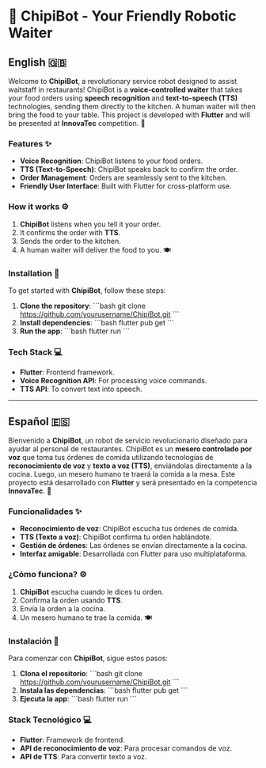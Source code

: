 
# 🤖 ChipiBot - Your Friendly Robotic Waiter

## English 🇬🇧

Welcome to **ChipiBot**, a revolutionary service robot designed to assist waitstaff in restaurants! ChipiBot is a **voice-controlled waiter** that takes your food orders using **speech recognition** and **text-to-speech (TTS)** technologies, sending them directly to the kitchen. A human waiter will then bring the food to your table. This project is developed with **Flutter** and will be presented at **InnovaTec** competition. 🚀

### Features ✨
- **Voice Recognition**: ChipiBot listens to your food orders.
- **TTS (Text-to-Speech)**: ChipiBot speaks back to confirm the order.
- **Order Management**: Orders are seamlessly sent to the kitchen.
- **Friendly User Interface**: Built with Flutter for cross-platform use.
  
### How it works ⚙️
1. **ChipiBot** listens when you tell it your order.
2. It confirms the order with **TTS**.
3. Sends the order to the kitchen.
4. A human waiter will deliver the food to you. 🍽️

### Installation 📲
To get started with **ChipiBot**, follow these steps:

1. **Clone the repository**:
   \`\`\`bash
   git clone https://github.com/yourusername/ChipiBot.git
   \`\`\`
2. **Install dependencies**:
   \`\`\`bash
   flutter pub get
   \`\`\`
3. **Run the app**:
   \`\`\`bash
   flutter run
   \`\`\`

### Tech Stack 💻
- **Flutter**: Frontend framework.
- **Voice Recognition API**: For processing voice commands.
- **TTS API**: To convert text into speech.

---

## Español 🇪🇸

Bienvenido a **ChipiBot**, un robot de servicio revolucionario diseñado para ayudar al personal de restaurantes. ChipiBot es un **mesero controlado por voz** que toma tus órdenes de comida utilizando tecnologías de **reconocimiento de voz** y **texto a voz (TTS)**, enviándolas directamente a la cocina. Luego, un mesero humano te traerá la comida a la mesa. Este proyecto está desarrollado con **Flutter** y será presentado en la competencia **InnovaTec**. 🚀

### Funcionalidades ✨
- **Reconocimiento de voz**: ChipiBot escucha tus órdenes de comida.
- **TTS (Texto a voz)**: ChipiBot confirma tu orden hablándote.
- **Gestión de órdenes**: Las órdenes se envían directamente a la cocina.
- **Interfaz amigable**: Desarrollada con Flutter para uso multiplataforma.

### ¿Cómo funciona? ⚙️
1. **ChipiBot** escucha cuando le dices tu orden.
2. Confirma la orden usando **TTS**.
3. Envía la orden a la cocina.
4. Un mesero humano te trae la comida. 🍽️

### Instalación 📲
Para comenzar con **ChipiBot**, sigue estos pasos:

1. **Clona el repositorio**:
   \`\`\`bash
   git clone https://github.com/yourusername/ChipiBot.git
   \`\`\`
2. **Instala las dependencias**:
   \`\`\`bash
   flutter pub get
   \`\`\`
3. **Ejecuta la app**:
   \`\`\`bash
   flutter run
   \`\`\`

### Stack Tecnológico 💻
- **Flutter**: Framework de frontend.
- **API de reconocimiento de voz**: Para procesar comandos de voz.
- **API de TTS**: Para convertir texto a voz.
